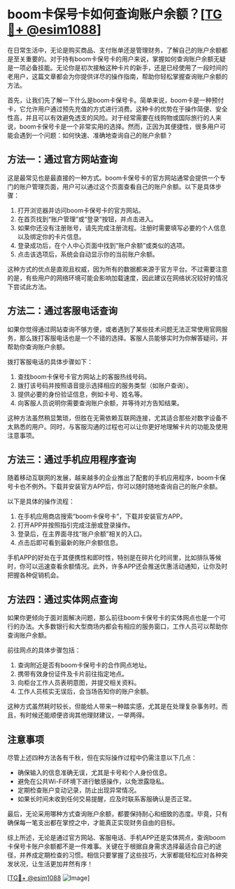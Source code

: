 # boom卡保号卡如何查询账户余额？[[TG💪+ @esim1088](https://t.me/s/esim1088)]

在日常生活中，无论是购买商品、支付账单还是管理财务，了解自己的账户余额都是至关重要的。对于持有boom卡保号卡的用户来说，掌握如何查询账户余额无疑是一项必备技能。无论你是初次接触这种卡片的新手，还是已经使用了一段时间的老用户，这篇文章都会为你提供详尽的操作指南，帮助你轻松掌握查询账户余额的方法。

首先，让我们先了解一下什么是boom卡保号卡。简单来说，boom卡是一种预付卡，它允许用户通过预先充值的方式进行消费。这种卡的优势在于操作简便、安全性高，并且可以有效避免透支的风险。对于经常需要在线购物或国际旅行的人来说，boom卡保号卡是一个非常实用的选择。然而，正因为其便捷性，很多用户可能会遇到一个问题：如何快速、准确地查询自己的账户余额？

## 方法一：通过官方网站查询

这是最常见也是最直接的一种方式。boom卡保号卡的官方网站通常会提供一个专门的账户管理页面，用户可以通过这个页面查看自己的账户余额。以下是具体步骤：

1. 打开浏览器并访问boom卡保号卡的官方网站。
2. 在首页找到“账户管理”或“登录”按钮，并点击进入。
3. 如果你还没有注册账号，请先完成注册流程。注册时需要填写必要的个人信息以及绑定你的卡片信息。
4. 登录成功后，在个人中心页面中找到“账户余额”或类似的选项。
5. 点击该选项后，系统会自动显示你的当前账户余额。

这种方式的优点是直观且权威，因为所有的数据都来源于官方平台。不过需要注意的是，有些用户的网络环境可能会影响加载速度，因此建议在网络状况较好的情况下尝试此方法。

## 方法二：通过客服电话查询

如果你觉得通过网站查询不够方便，或者遇到了某些技术问题无法正常使用官网服务，那么拨打客服电话也是一个不错的选择。客服人员能够实时为你解答疑问，并帮助你查询账户余额。

拨打客服电话的具体步骤如下：
1. 查找boom卡保号卡官方网站上的客服热线号码。
2. 拨打该号码并按照语音提示选择相应的服务类型（如账户查询）。
3. 提供必要的身份验证信息，例如卡号、姓名等。
4. 向客服人员说明你需要查询账户余额，并等待对方告知结果。

这种方法虽然稍显繁琐，但胜在无需依赖互联网连接，尤其适合那些对数字设备不太熟悉的用户。同时，与客服沟通的过程也可以让你更好地理解卡片的功能及使用注意事项。

## 方法三：通过手机应用程序查询

随着移动互联网的发展，越来越多的企业推出了配套的手机应用程序，boom卡保号卡也不例外。下载并安装官方APP后，你可以随时随地查询自己的账户余额。

以下是具体的操作流程：
1. 在手机应用商店搜索“boom卡保号卡”，下载并安装官方APP。
2. 打开APP并按照指引完成注册或登录操作。
3. 登录后，在主界面寻找“账户余额”相关的入口。
4. 点击后即可看到最新的账户余额信息。

手机APP的好处在于其便携性和即时性，特别是在碎片化时间里，比如排队等候时，你可以迅速查看余额情况。此外，许多APP还会推送优惠活动通知，让你及时把握各种促销机会。

## 方法四：通过实体网点查询

如果你更倾向于面对面解决问题，那么前往boom卡保号卡的实体网点也是一个可行的办法。大多数银行和大型商场内都会有相应的服务窗口，工作人员可以帮助你查询账户余额。

前往网点的具体步骤包括：
1. 查询附近是否有boom卡保号卡的合作网点地址。
2. 携带有效身份证件及卡片前往指定地点。
3. 向柜台工作人员表明意图，并提交相关资料。
4. 工作人员核实无误后，会当场告知你的账户余额。

这种方式虽然耗时较长，但能给人带来一种踏实感，尤其是在处理复杂事务时。而且，有时候还能顺便咨询其他理财建议，一举两得。

## 注意事项

尽管上述四种方法各有千秋，但在实际操作过程中仍需注意以下几点：
- 确保输入的信息准确无误，尤其是卡号和个人身份信息。
- 避免在公共Wi-Fi环境下进行敏感操作，以免泄露隐私。
- 定期检查账户变动记录，防止出现异常情况。
- 如果长时间未收到任何交易提醒，应及时联系客服确认是否正常。

最后，无论采用哪种方式查询账户余额，都要保持耐心和细致的态度。毕竟，只有确保每一笔支出都在掌控之中，才能真正实现财务自由的目标。

综上所述，无论是通过官方网站、客服电话、手机APP还是实体网点，查询boom卡保号卡账户余额都不是一件难事。关键在于根据自身需求选择最适合自己的途径，并养成定期检查的习惯。相信只要掌握了这些技巧，大家都能轻松应对各种突发状况，让生活更加井然有序！

[[TG💪+ @esim1088](https://t.me/s/esim1088) ![Image](https://i.postimg.cc/4NQfJmqS/Snipaste-2025-05-13-00-14-12.png)]